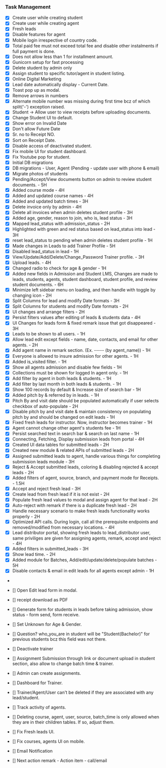 ### Task Management

- [X] Create user while creating student
- [X] Create user while creating agent
- [X] Fresh leads
- [X] Disable features for agent
- [X] Mobile login irrespective of country code.
- [X] Total paid fee must not exceed total fee and disable other instalments if full payment is done.
- [X] Does not allow less than 1 for installment amount.
- [X] Gunicorn setup for fast processing
- [X] Delete student by admin only
- [X] Assign student to specific tutor/agent in student listing.
- [X] Online Digital Marketing
- [X] Lead date automatically display - Current Date.
- [X] Toast pop up as modal.
- [X] Remove arrows in numbers 
- [X] Alternate mobile number was missing during first time bcz of which split('-') exception raised.
- [X] Student -> Allow user to view receipts before uploading documents.
- [X] Change Student UI to default.
- [X] Show error on Invalid Date
- [X] Don't allow Future Date
- [X] Sr. no to Receipt NO.
- [X] Sort on Receipt Date.
- [X] Disable access of deactivated student.
- [X] Fix mobile UI for student dashboard.
- [X] Fix Youtube pop for student.
- [X] Initial DB migrations
- [X] DB migrations - User, Agent (Pending - update user with phone & email)
- [X] Migrate photos of students
- [X] Pending/Accept/View documents button on admin to review student documents. - 5H
- [X] Added course mode - 4H
- [X] Added and updated course names - 4H
- [X] Added and updated batch times - 3H
- [X] Delete invoice only by admin - 4H
- [X] Delete all invoices when admin deletes student profile - 3H
- [X] Added age, gender, reason to join, who is, lead status - 3H
- [X] Mapped lead_status with admission_status - 2H
- [X] Highlighted with green and red status based on lead_status into lead - 3H
- [X] reset lead_status to pending when admin deletes student profile - 1H
- [X] Made changes in Leads to add Trainer Profile - 5H
- [X] Disabled lead_status in lead - 1H
- [X] View/Update/Add/Delete/Change_Password Trainer profile. - 3H
- [X] Upload leads. - 4H
- [X] Changed radio to check for age & gender - 1H 
- [X] Added new fields in Admission and Student LMS, Changes are made to leads, students, agents, student dashboard, student profile, and review student documents. - 6H 
- [X] Minimize left sidebar menu on loading, and then handle with toggle by changing icon - 2H
- [X] Split Columns for lead and modify Date formats - 3H
- [X] Split Columns for students and modify Date formats - 2H
- [X] UI changes and arrange filters  - 2H
- [X] Persist filters values after editing of leads & students data - 4H
- [X] UI Changes for leads form & fixed remark issue that got disappeared - 3H
- [X] Leads to be shown to all users. - 1H
- [X] Allow lead edit except fields - name, date, contacts, and email for other agents. - 2H
- [X] Add agent name in remark section. (Ex. ----- (by agent_name)) - 1H
- [X] Everyone is allowed to insure admission for other agents. - 1H
- [X] Added is_visited filter. - 1H
- [X] Show all agents admission and disable few fields - 1H
- [X] Collections must be shown for logged In agent only. - 1H
- [X] Add filter by agent in both leads & students. - 1H
- [X] Add filter by last month in both leads & students. - 1H
- [X] Show 100 records by default & Increase size of search bar - 1H
- [X] Added pitch by & referred by in leads. - 1H
- [X] Pitch By and visit date should be populated automatically if user selects checkbox of auto-populate - 2H
- [X] Disable pitch by and visit date & maintain consistency on populating pitch by and should be changed on edit leads - 1H
- [X] Fixed fresh leads for instructor. Now, instructor becomes trainer - 1H
- [X] Agent cannot change other agent's students fee - 1H
- [X] Persist searched text in search bar & search on last name - 1H
- [X] Connecting, Fetching, Display submission leads from portal - 4H
- [X] Created UI data tables for submitted leads - 2H
- [X] Created new module & related APIs of submitted leads - 2H
- [X] Assigned submitted leads to agent, handle various things for completing submission leads module - 3H
- [X] Reject & Accept submitted leads, coloring & disabling rejected & accept leads - 2H
- [X] Added filters of agent, source, branch, and payment mode for Receipts. - 1.5H
- [X] Accept and reject fresh lead - 3H
- [X] Create lead from fresh lead if it is not exist - 2H
- [X] Populate fresh lead values to modal and assign agent for that lead - 2H
- [X] Auto-reject with remark if there is a duplicate fresh lead - 2H
- [X] Handle necessary scenario to make fresh leads functionality works properly - 2H
- [X] Optimized API calls. During login, call all the prerequisite endpoints and removed/modified from necessary locations. - 4H
- [X] Lead distributor portal, showing fresh leads to lead_distributor user, same priviliges are given for assigning agents, remark, accept and reject - 4H
- [X] Added filters in submitted_leads - 3H
- [X] Show lead time. - 2H
- [X] Added module for Batches, Add/edit/update/delete/populate batches - 5H
- [X] Disable contacts & email in edit leads for all agents except admin - 1H
- 
- [] Open Edit lead form in modal.
- [] receipt download as PDF
- [] Generate form for students in leads before taking admission, show status - form send, form receive.

- [] Set Unknown for Age & Gender.
- [] Question? who_you_are in student will be "Student(Bachelor)" for previous students bcz this field was not there.
- [] Deactivate trainer
- [] Assignment Submission through link or document upload in student section, also allow to change batch time & trainer.
- [] Admin can create assignments.
- [] Dashboard for Trainer.
- [] Trainer/Agent/User can't be deleted if they are associated with any lead/student.
- [] Track activity of agents.


- [] Deleting course, agent, user, source, batch_time is only allowed when they are in their children tables. If so, adjust them.
- [] Fix Fresh leads UI.
- [] Fix courses, agents UI on mobile.
- [] Email Notification 
- [] Next action remark - Action item - call/email
